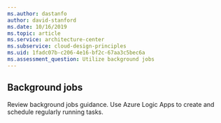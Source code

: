 ```yaml
---
ms.author: dastanfo
author: david-stanford
ms.date: 10/16/2019
ms.topic: article
ms.service: architecture-center
ms.subservice: cloud-design-principles
ms.uid: 1fadc07b-c206-4e16-bf2c-67aa3c5bec6a
ms.assessment_question: Utilize background jobs
---
```

## Background jobs

Review background jobs guidance. Use Azure Logic Apps to create and schedule regularly running tasks.
